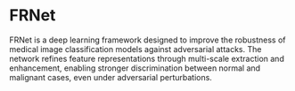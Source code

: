 # FRNet
FRNet is a deep learning framework designed to improve the robustness of medical image classification models against adversarial attacks. The network refines feature representations through multi-scale extraction and enhancement, enabling stronger discrimination between normal and malignant cases, even under adversarial perturbations.
